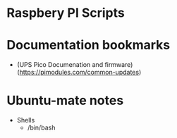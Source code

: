 # Raspbery PI Scripts

# Documentation bookmarks
- (UPS Pico Documenation and firmware) (https://pimodules.com/common-updates)

# Ubuntu-mate notes
- Shells
	- /bin/bash
